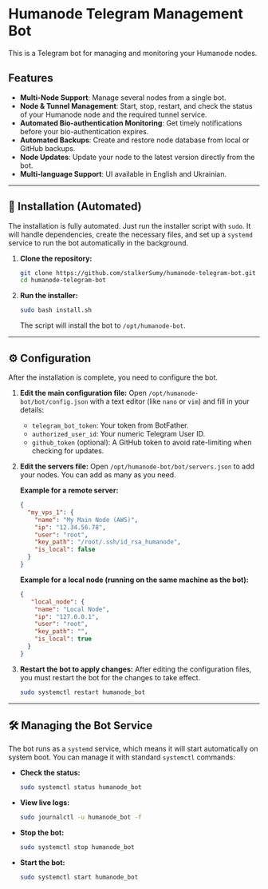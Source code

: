 # Humanode Telegram Management Bot

This is a Telegram bot for managing and monitoring your Humanode nodes.

## Features

*   **Multi-Node Support**: Manage several nodes from a single bot.
*   **Node & Tunnel Management**: Start, stop, restart, and check the status of your Humanode node and the required tunnel service.
*   **Automated Bio-authentication Monitoring**: Get timely notifications before your bio-authentication expires.
*   **Automated Backups**: Create and restore node database from local or GitHub backups.
*   **Node Updates**: Update your node to the latest version directly from the bot.
*   **Multi-language Support**: UI available in English and Ukrainian.

---

## 🚀 Installation (Automated)

The installation is fully automated. Just run the installer script with `sudo`. It will handle dependencies, create the necessary files, and set up a `systemd` service to run the bot automatically in the background.

1.  **Clone the repository:**
    ```bash
    git clone https://github.com/stalkerSumy/humanode-telegram-bot.git
    cd humanode-telegram-bot
    ```

2.  **Run the installer:**
    ```bash
    sudo bash install.sh
    ```
    The script will install the bot to `/opt/humanode-bot`.

---

## ⚙️ Configuration

After the installation is complete, you need to configure the bot.

1.  **Edit the main configuration file:**
    Open `/opt/humanode-bot/bot/config.json` with a text editor (like `nano` or `vim`) and fill in your details:
    *   `telegram_bot_token`: Your token from BotFather.
    *   `authorized_user_id`: Your numeric Telegram User ID.
    *   `github_token` (optional): A GitHub token to avoid rate-limiting when checking for updates.

2.  **Edit the servers file:**
    Open `/opt/humanode-bot/bot/servers.json` to add your nodes. You can add as many as you need.

    **Example for a remote server:**
    ```json
    {
      "my_vps_1": {
        "name": "My Main Node (AWS)",
        "ip": "12.34.56.78",
        "user": "root",
        "key_path": "/root/.ssh/id_rsa_humanode",
        "is_local": false
      }
    }
    ```

    **Example for a local node (running on the same machine as the bot):**
    ```json
    {
       "local_node": {
        "name": "Local Node",
        "ip": "127.0.0.1",
        "user": "root",
        "key_path": "",
        "is_local": true
      }
    }
    ```

3.  **Restart the bot to apply changes:**
    After editing the configuration files, you must restart the bot for the changes to take effect.
    ```bash
    sudo systemctl restart humanode_bot
    ```

---

## 🛠️ Managing the Bot Service

The bot runs as a `systemd` service, which means it will start automatically on system boot. You can manage it with standard `systemctl` commands:

*   **Check the status:**
    ```bash
    sudo systemctl status humanode_bot
    ```

*   **View live logs:**
    ```bash
    sudo journalctl -u humanode_bot -f
    ```

*   **Stop the bot:**
    ```bash
    sudo systemctl stop humanode_bot
    ```

*   **Start the bot:**
    ```bash
    sudo systemctl start humanode_bot
    ```
